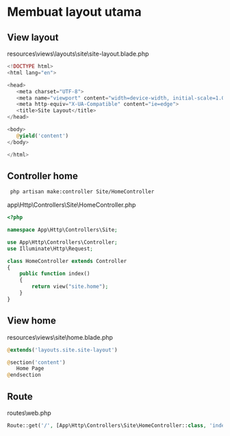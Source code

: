 

# Membuat layout utama



## View layout

resources\views\layouts\site\site-layout.blade.php

```php
<!DOCTYPE html>
<html lang="en">

<head>
   <meta charset="UTF-8">
   <meta name="viewport" content="width=device-width, initial-scale=1.0">
   <meta http-equiv="X-UA-Compatible" content="ie=edge">
   <title>Site Layout</title>
</head>

<body>
   @yield('content')
</body>

</html>

```

## Controller home

```bash
 php artisan make:controller Site/HomeController
```



app\Http\Controllers\Site\HomeController.php

```php
<?php

namespace App\Http\Controllers\Site;

use App\Http\Controllers\Controller;
use Illuminate\Http\Request;

class HomeController extends Controller
{
    public function index()
    {
        return view("site.home");
    }
}
```

## View home

resources\views\site\home.blade.php

```php
@extends('layouts.site.site-layout')

@section('content')
   Home Page
@endsection

```

## Route

routes\web.php

```php
Route::get('/', [App\Http\Controllers\Site\HomeController::class, 'index'])->name('site.home');
```


